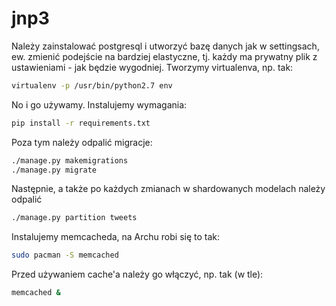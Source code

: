 jnp3
====
Należy zainstalować postgresql i utworzyć bazę danych jak w settingsach,
ew. zmienić podejście na bardziej elastyczne, tj. każdy ma prywatny plik z
ustawieniami - jak będzie wygodniej.
Tworzymy virtualenva, np. tak:
````bash
virtualenv -p /usr/bin/python2.7 env
````
No i go używamy.
Instalujemy wymagania:
````bash
pip install -r requirements.txt
````
Poza tym należy odpalić migracje:
````bash
./manage.py makemigrations
./manage.py migrate
````
Następnie, a także po każdych zmianach w shardowanych modelach należy odpalić
````bash
./manage.py partition tweets
````
Instalujemy memcacheda, na Archu robi się to tak:
````bash
sudo pacman -S memcached
````
Przed używaniem cache'a należy go włączyć, np. tak (w tle):
````bash
memcached &
````
